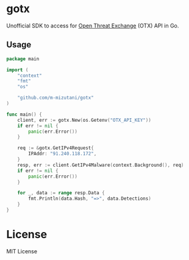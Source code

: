 # gotx

Unofficial SDK to access for [Open Threat Exchange](https://otx.alienvault.com) (OTX) API in Go.

## Usage

```go
package main

import (
	"context"
	"fmt"
	"os"

	"github.com/m-mizutani/gotx"
)

func main() {
	client, err := gotx.New(os.Getenv("OTX_API_KEY"))
	if err != nil {
		panic(err.Error())
	}

	req := &gotx.GetIPv4Request{
		IPAddr: "91.240.118.172",
	}
	resp, err := client.GetIPv4Malware(context.Background(), req)
	if err != nil {
		panic(err.Error())
	}

	for _, data := range resp.Data {
		fmt.Println(data.Hash, "=>", data.Detections)
	}
}
```

# License

MIT License
